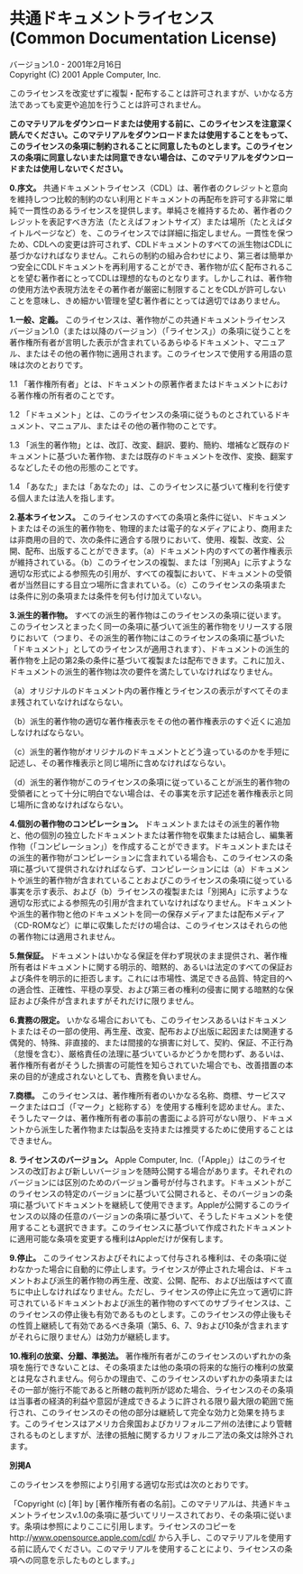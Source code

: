共通ドキュメントライセンス (Common Documentation License) 
=========================================================

バージョン1.0 - 2001年2月16日\
Copyright (C) 2001 Apple Computer, Inc.

このライセンスを改変せずに複製・配布することは許可されますが、いかなる方法であっても変更や追加を行うことは許可されません。

**このマテリアルをダウンロードまたは使用する前に、このライセンスを注意深く読んでください。このマテリアルをダウンロードまたは使用することをもって、このライセンスの条項に制約されることに同意したものとします。このライセンスの条項に同意しないまたは同意できない場合は、このマテリアルをダウンロードまたは使用しないでください。**

**0.序文。** 共通ドキュメントライセンス（CDL）は、著作者のクレジットと意向を維持しつつ比較的制約のない利用とドキュメントの再配布を許可する非常に単純で一貫性のあるライセンスを提供します。単純さを維持するため、著作者のクレジットを表記すべき方法（たとえばフォントサイズ）または場所（たとえばタイトルページなど）を、このライセンスでは詳細に指定しません。一貫性を保つため、CDLへの変更は許可されず、CDLドキュメントのすべての派生物はCDLに基づかなければなりません。これらの制約の組み合わせにより、第三者は簡単かつ安全にCDLドキュメントを再利用することができ、著作物が広く配布されることを望む著作者にとってCDLは理想的なものとなります。しかしこれは、著作物の使用方法や表現方法をその著作者が厳密に制限することをCDLが許可しないことを意味し、きめ細かい管理を望む著作者にとっては適切ではありません。

**1.一般、定義。** このライセンスは、著作物がこの共通ドキュメントライセンスバージョン1.0（または以降のバージョン）（「ライセンス」）の条項に従うことを著作権所有者が言明した表示が含まれているあらゆるドキュメント、マニュアル、またはその他の著作物に適用されます。このライセンスで使用する用語の意味は次のとおりです。

1.1
「著作権所有者」とは、ドキュメントの原著作者またはドキュメントにおける著作権の所有者のことです。

1.2
「ドキュメント」とは、このライセンスの条項に従うものとされているドキュメント、マニュアル、またはその他の著作物のことです。

1.3
「派生的著作物」とは、改訂、改変、翻訳、要約、簡約、増補など既存のドキュメントに基づいた著作物、または既存のドキュメントを改作、変換、翻案するなどしたその他の形態のことです。

1.4
「あなた」または「あなたの」は、このライセンスに基づいて権利を行使する個人または法人を指します。

**2.基本ライセンス。** このライセンスのすべての条項と条件に従い、ドキュメントまたはその派生的著作物を、物理的または電子的なメディアにより、商用または非商用の目的で、次の条件に適合する限りにおいて、使用、複製、改変、公開、配布、出版することができます。（a）ドキュメント内のすべての著作権表示が維持されている。（b）このライセンスの複製、または「別掲A」に示すような適切な形式による参照先の引用が、すべての複製において、ドキュメントの受領者が当然目にする目立つ場所に含まれている。（c）このライセンスの条項または条件に別の条項または条件を何も付け加えていない。

**3.派生的著作物。** すべての派生的著作物はこのライセンスの条項に従います。このライセンスとまったく同一の条項に基づいて派生的著作物をリリースする限りにおいて（つまり、その派生的著作物にはこのライセンスの条項に基づいた「ドキュメント」としてのライセンスが適用されます）、ドキュメントの派生的著作物を上記の第2条の条件に基づいて複製または配布できます。これに加え、ドキュメントの派生的著作物は次の要件を満たしていなければなりません。

<div class="indent">

（a）オリジナルのドキュメント内の著作権とライセンスの表示がすべてそのまま残されていなければならない。

</div>

<div class="indent">

（b）派生的著作物の適切な著作権表示をその他の著作権表示のすぐ近くに追加しなければならない。

</div>

<div class="indent">

（c）派生的著作物がオリジナルのドキュメントとどう違っているのかを手短に記述し、その著作権表示と同じ場所に含めなければならない。

</div>

<div class="indent">

（d）派生的著作物がこのライセンスの条項に従っていることが派生的著作物の受領者にとって十分に明白でない場合は、その事実を示す記述を著作権表示と同じ場所に含めなければならない。

</div>

**4.個別の著作物のコンピレーション。** ドキュメントまたはその派生的著作物と、他の個別の独立したドキュメントまたは著作物を収集または結合し、編集著作物（「コンピレーション」）を作成することができます。ドキュメントまたはその派生的著作物がコンピレーションに含まれている場合も、このライセンスの条項に基づいて提供されなければならず、コンピレーションには（a）ドキュメントや派生的著作物が含まれていることおよびこのライセンスの条項に従っている事実を示す表示、および（b）ライセンスの複製または「別掲A」に示すような適切な形式による参照先の引用が含まれていなければなりません。ドキュメントや派生的著作物と他のドキュメントを同一の保存メディアまたは配布メディア（CD-ROMなど）に単に収集しただけの場合は、このライセンスはそれらの他の著作物には適用されません。

**5.無保証。** ドキュメントはいかなる保証を伴わず現状のまま提供され、著作権所有者はドキュメントに関する明示的、暗黙的、あるいは法定のすべての保証および条件を明示的に拒否します。これには市場性、満足できる品質、特定目的への適合性、正確性、平穏の享受、および第三者の権利の侵害に関する暗黙的な保証および条件が含まれますがそれだけに限りません。

**6.責務の限定。** いかなる場合においても、このライセンスあるいはドキュメントまたはその一部の使用、再生産、改変、配布および出版に起因または関連する偶発的、特殊、非直接的、または間接的な損害に対して、契約、保証、不正行為（怠慢を含む）、厳格責任の法理に基づいているかどうかを問わず、あるいは、著作権所有者がそうした損害の可能性を知らされていた場合でも、改善措置の本来の目的が達成されないとしても、責務を負いません。

**7.商標。** このライセンスは、著作権所有者のいかなる名称、商標、サービスマークまたはロゴ（「マーク」と総称する）を使用する権利を認めません。また、そうしたマークは、著作権所有者の事前の書面による許可がない限り、ドキュメントから派生した著作物または製品を支持または推奨するために使用することはできません。

**8. ライセンスのバージョン。** Apple Computer, Inc.（「Apple」）はこのライセンスの改訂および新しいバージョンを随時公開する場合があります。それぞれのバージョンには区別のためのバージョン番号が付与されます。ドキュメントがこのライセンスの特定のバージョンに基づいて公開されると、そのバージョンの条項に基づいてドキュメントを継続して使用できます。Appleが公開するこのライセンスの以降の任意のバージョンの条項に基づいて、そうしたドキュメントを使用することも選択できます。このライセンスに基づいて作成されたドキュメントに適用可能な条項を変更する権利はAppleだけが保有します。

**9.停止。** このライセンスおよびそれによって付与される権利は、その条項に従わなかった場合に自動的に停止します。ライセンスが停止された場合は、ドキュメントおよび派生的著作物の再生産、改変、公開、配布、および出版はすべて直ちに中止しなければなりません。ただし、ライセンスの停止に先立って適切に許可されているドキュメントおよび派生的著作物のすべてのサブライセンスは、このライセンスの停止後も有効であるものとします。このライセンスの停止後もその性質上継続して有効であるべき条項（第5、6、7、9および10条が含まれますがそれらに限りません）は効力が継続します。

**10.権利の放棄、分離、準拠法。** 著作権所有者がこのライセンスのいずれかの条項を施行できないことは、その条項または他の条項の将来的な施行の権利の放棄とは見なされません。何らかの理由で、このライセンスのいずれかの条項またはその一部が施行不能であると所轄の裁判所が認めた場合、ライセンスのその条項は当事者の経済的利益や意図が達成できるように許される限り最大限の範囲で施行され、このライセンスのその他の部分は継続して完全な効力と効果を持ちます。このライセンスはアメリカ合衆国およびカリフォルニア州の法律により管轄されるものとしますが、法律の抵触に関するカリフォルニア法の条文は除外されます。

**別掲A**

このライセンスを参照により引用する適切な形式は次のとおりです。

「Copyright (c) \[年\] by
\[著作権所有者の名前\]。このマテリアルは、共通ドキュメントライセンスv.1.0の条項に基づいてリリースされており、その条項に従います。条項は参照によりここに引用します。ライセンスのコピーをhttp://www.opensource.apple.com/cdl/ から入手し、このマテリアルを使用する前に読んでください。このマテリアルを使用することにより、ライセンスの条項への同意を示したものとします。」
